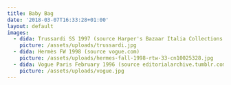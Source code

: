 ```yaml
---
title: Baby Bag
date: '2018-03-07T16:33:28+01:00'
layout: default
images:
  - dida: Trussardi SS 1997 (source Harper's Bazaar Italia Collections Dec/Jan 1996)
    picture: /assets/uploads/trussardi.jpg
  - dida: Hermès FW 1998 (source vogue.com)
    picture: /assets/uploads/hermes-fall-1998-rtw-33-cn10025328.jpg
  - dida: Vogue Paris February 1996 (source editorialarchive.tumblr.com)
    picture: /assets/uploads/vogue.jpg
---
```


